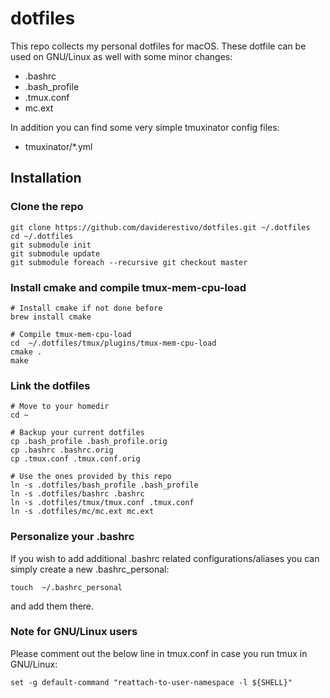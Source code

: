 # dotfiles

This repo collects my personal dotfiles for macOS. These dotfile can be used on GNU/Linux as well with some minor changes:

- .bashrc
- .bash_profile
- .tmux.conf
- mc.ext

In addition you can find some very simple tmuxinator config files:

- tmuxinator/*.yml

## Installation

### Clone the repo
```
git clone https://github.com/daviderestivo/dotfiles.git ~/.dotfiles
cd ~/.dotfiles
git submodule init
git submodule update
git submodule foreach --recursive git checkout master
```

### Install cmake and compile tmux-mem-cpu-load

```
# Install cmake if not done before
brew install cmake

# Compile tmux-mem-cpu-load
cd  ~/.dotfiles/tmux/plugins/tmux-mem-cpu-load
cmake .
make
```


### Link the dotfiles

```
# Move to your homedir
cd ~

# Backup your current dotfiles
cp .bash_profile .bash_profile.orig
cp .bashrc .bashrc.orig
cp .tmux.conf .tmux.conf.orig

# Use the ones provided by this repo
ln -s .dotfiles/bash_profile .bash_profile
ln -s .dotfiles/bashrc .bashrc
ln -s .dotfiles/tmux/tmux.conf .tmux.conf
ln -s .dotfiles/mc/mc.ext mc.ext
```

### Personalize your .bashrc

If you wish to add additional .bashrc related configurations/aliases you can
simply create a new .bashrc_personal:

```
touch  ~/.bashrc_personal
```

and add them there.

### Note for GNU/Linux users

Please comment out the below line in tmux.conf in case you run tmux in GNU/Linux:

```
set -g default-command "reattach-to-user-namespace -l ${SHELL}"
```
